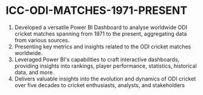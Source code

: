 # ICC-ODI-MATCHES-1971-PRESENT

1) Developed a versatile Power BI Dashboard to analyse worldwide ODI cricket matches spanning from 1971 to the present, aggregating data from various sources.
2) Presenting key metrics and insights related to the ODI cricket matches worldwide.
3) Leveraged Power BI's capabilities to craft interactive dashboards, providing insights into rankings, player  performance, statistics, historical data, and more.
4) Delivers valuable insights into the evolution and dynamics of ODI cricket over five decades to cricket enthusiasts, analysts, and stakeholders
